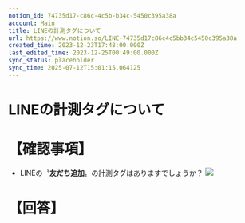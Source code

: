 ```yaml
---
notion_id: 74735d17-c86c-4c5b-b34c-5450c395a38a
account: Main
title: LINEの計測タグについて
url: https://www.notion.so/LINE-74735d17c86c4c5bb34c5450c395a38a
created_time: 2023-12-23T17:48:00.000Z
last_edited_time: 2023-12-25T00:49:00.000Z
sync_status: placeholder
sync_time: 2025-07-12T15:01:15.064125
---
```

# LINEの計測タグについて

# 【確認事項】
-  LINEの〝**友だち追加**〟の計測タグはありますでしょうか？
![](https://prod-files-secure.s3.us-west-2.amazonaws.com/736adce6-a3a4-4a64-9f74-d9aa055c96d2/c05dbbdb-3278-4fea-93ca-24b3560ae205/Untitled.png?X-Amz-Algorithm=AWS4-HMAC-SHA256&X-Amz-Content-Sha256=UNSIGNED-PAYLOAD&X-Amz-Credential=ASIAZI2LB4663IXLMPBN%2F20250719%2Fus-west-2%2Fs3%2Faws4_request&X-Amz-Date=20250719T042343Z&X-Amz-Expires=3600&X-Amz-Security-Token=IQoJb3JpZ2luX2VjEIT%2F%2F%2F%2F%2F%2F%2F%2F%2F%2FwEaCXVzLXdlc3QtMiJIMEYCIQC506G%2F0XFTyNxOXbo1V3YQjwafQKcx0aUqjOMsF%2F4JLQIhAJYLvMyBPrnwBifuX1wkwAqKWQbLoJzQk%2FJo8hZIUXxIKogECJ3%2F%2F%2F%2F%2F%2F%2F%2F%2F%2FwEQABoMNjM3NDIzMTgzODA1IgxkaeFFVb2wJdq8Tgwq3APCP4%2BTS5XLHelQ5FXv%2BLS0p2Mj%2FidRilhC%2F23OmBQV0OWBxuoi0KoDwmw5tgq9xigyPg72KKqFWkxIJj4hljFbCCU%2BpFOGKavF2aTkcKgYYDDCqALxWGRtlPj113owNmjiozY6TZb4f31NAwL3AxjSAxs%2FfafeL2JmmFk7wEwcarasjVX9I9fIw6%2BquAYDH7%2BrJNKqPcDCMDmx6cOYL0k8YSZDb7q59gExdleTlAAgglpEsjc1mUIq5iVONYUzj5fdMxAV4X7v5BQz2dB5%2BOty7ChxlDdwmqg9ArZZmexM3th63aR8%2Fx6wMsXnefUOFgqEz37az1WFJeatEhFCbFvXovGvYvJPHkIMLjmU3RgULMctnGyqhJeuCJbhvkBwp4rKzzxHPk1Hnob2Fc%2BuxYXm843T8NxnS2DDwB2BWRg5xFUZc3SmltMP3ZPlR3GxYBx%2B%2BFl%2FUiTHWsbOwoN5mT8grA34gaHzmuKISckHhEsD1pHRwk3rv7Qo4WEv2oNgOZAs5OdyJuUe1qt6JnAPMJ5uulBpQH0keByQdOSlUBWOtNXc%2FbPkguueURVTDKthV%2BDWG2eTHHBZgfSiCkfIkZevllcpd6qLK%2FqaEihhV7stWStCsGMaRCIW49abAjDiquzDBjqkAXcUYWqh77FPWLIAuu%2FIoIWUwmp10qtd%2Bv2F9ULukndIVT9sKXwXa60s4jAskQL96oAgdqTxTtqp2LPhewBYd1P1tnBEGH7SM1vRwQKDYE5ioWy7Ukfu6T3pmrK6Y8kLyL5d8fpw1X3nJALKBMz9p2OyOFUkXwgdysY4Jl%2F2djT1wWHxTnSf4lr64hD837LPG1sBEYvTpN03sOcR3S%2BbIMAt5gXs&X-Amz-Signature=2572d5f602eebb944e2238c34f5a3784a6f29a3d3fc9217938fe8f81989f2171&X-Amz-SignedHeaders=host&x-amz-checksum-mode=ENABLED&x-id=GetObject)
# 【回答】
```plain text

```